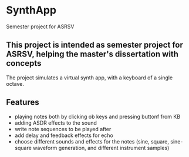 # SynthApp
Semester project for ASRSV

## This project is intended as semester project for ASRSV, helping the master's dissertation with concepts
The project simulates a virtual synth app, with a keyboard of a single octave.

## Features
- playing notes both by clicking ob keys and pressing buttonf from KB
- adding ASDR effects to the sound
- write note sequences to be played after
- add delay and feedback effects for echo
- choose different sounds and effects for the notes (sine, square, sine-square waveform generation, and different instrument samples)
